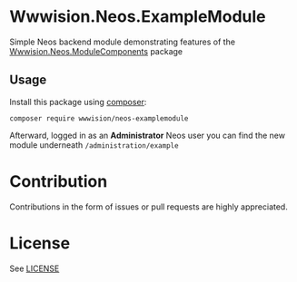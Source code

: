# Wwwision.Neos.ExampleModule

Simple Neos backend module demonstrating features of the [Wwwision.Neos.ModuleComponents](https://github.com/bwaidelich/Wwwision.Neos.ModuleComponents) package

## Usage

Install this package using [composer](https://getcomposer.org):

```shell
composer require wwwision/neos-examplemodule
```

Afterward, logged in as an **Administrator** Neos user you can find the new module underneath `/administration/example`

# Contribution

Contributions in the form of issues or pull requests are highly appreciated.

# License

See [LICENSE](./LICENSE)
